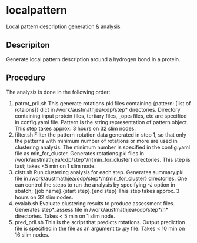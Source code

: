 # localpattern
Local pattern description generation &amp; analysis

## Descripiton
Generate local pattern description around a hydrogen bond in a protein. 

## Procedure
The analysis is done in the following order:
1. patrot_prll.sh
   This generate rotations.pkl files containing {pattern: [list of rotaions]} dict in /work/austmathjea/cdp/step* directories. 
   Directory containing input protein files, tertiary files, _opts files, etc are specified in config.yaml file. Pattern is the
   string representation of pattern object. This step takes approx. 3 hours on 32 slim nodes.
2. filter.sh
   Filter the pattern-rotation data generated in step 1, so that only the patterns with minimum number of rotations or more are 
   used in clustering analysis. The minimum number is specified in the config.yaml file as min_for_cluster. Generates rotations.pkl
   files in /work/austmathjea/cdp/step*/n{min_for_cluster} directories. This step is fast; takes <5 min on 1 slim node.
3. clstr.sh
   Run clustering analysis for each step. Generates summary.pkl file in /work/austmathjea/cdp/step*/n{min_for_cluster} directories.
   One can control the steps to run the analysis by specifying -J option in sbatch; {job name}.{start step}.{end step}
   This step takes approx. 3 hours on 32 slim nodes.
4. evalab.sh
   Evaluate clustering results to produce assessment files. Generates step*_assess file in /work/austmathjea/cdp/step*/n* 
   directories. Takes < 5 min on 1 slim node.
5. pred_prll.sh
   This is the script that predicts rotations. Output prediction file is specified in the file as an argument to .py file. 
   Takes < 10 min on 16 slim nodes.
